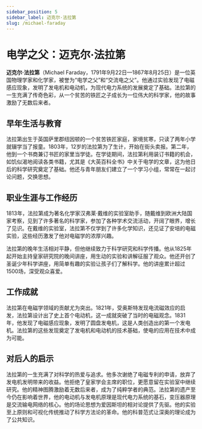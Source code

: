 ```yaml
---
sidebar_position: 5
sidebar_label: 迈克尔·法拉第
slug: /michael-faraday
---
```


# 电学之父：迈克尔·法拉第

**迈克尔·法拉第**（Michael Faraday，1791年9月22日—1867年8月25日）是一位英国物理学家和化学家，被誉为“电学之父”和“交流电之父”。他通过实验发现了电磁感应现象，发明了发电机和电动机，为现代电力系统的发展奠定了基础。法拉第的一生充满了传奇色彩，从一个贫苦的铁匠之子成长为一位伟大的科学家，他的故事激励了无数后来者。

## 早年生活与教育

法拉第出生于英国萨里郡纽因顿的一个贫苦铁匠家庭，家境贫寒，只读了两年小学就辍学当了报童。1803年，12岁的法拉第为了生计，开始在街头卖报。第二年，他到一个书商兼订书匠的家里当学徒。在学徒期间，法拉第利用装订书籍的机会，如饥似渴地阅读各类书籍，尤其是《大英百科全书》中关于电学的文章，这为他日后的科学研究奠定了基础。他还与青年朋友们建立了一个学习小组，常常在一起讨论问题，交换思想。

## 职业生涯与工作经历

1813年，法拉第成为著名化学家汉弗莱·戴维的实验室助手，随戴维到欧洲大陆国家考察，见到了许多著名的科学家，参加了各种学术交流活动，开阔了眼界，增长了见识。在戴维的实验室，法拉第不仅学到了许多化学知识，还见证了安培的电磁实验，这些经历激发了他对电磁学的浓厚兴趣。

法拉第的晚年生活相对平静，但他继续致力于科学研究和科学传播。他从1825年起开始主持皇家研究院的晚间讲座，用生动的实验和讲解征服了观众。他还开创了圣诞少年科学讲座，用简单有趣的实验让孩子们了解科学。他的讲座累计超过1500场，深受观众喜爱。

## 工作成就

法拉第在电磁学领域的贡献尤为突出。1821年，受奥斯特发现电流磁效应的启发，法拉第设计出了史上首个电动机，这一成就突破了当时的电磁观念。1831年，他发现了电磁感应现象，发明了圆盘发电机，这是人类创造出的第一个发电机。法拉第的这些发现奠定了发电机和电动机的技术基础，使电的应用在技术中成为可能。

## 对后人的启示

法拉第的一生充满了对科学的热爱与追求。他多次谢绝了电磁专利的申请，放弃了发电机发明带来的收益。他拒绝了皇家学会主席的职位，更愿意留在实验室中继续研究。他的精神图腾激励着无数后来者，成为了纯粹学者的典范。法拉第的遗产至今仍在影响着世界，他的电动机与发电机原理是现代电力系统的基石，变压器原理是交流输电网络的核心。他的场论思想为爱因斯坦的相对论提供了先驱。他的实验至上原则和可视化传统推动了科学方法论的革命。他的科普范式让深奥的理论成为了公共知识。

